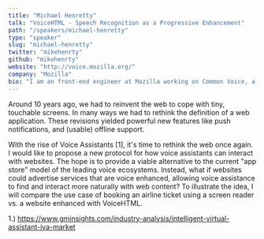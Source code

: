 ```yaml
---
title: "Michael Henretty"
talk: "VoiceHTML - Speech Recognition as a Progressive Enhancement"
path: "/speakers/michael-henretty"
type: "speaker"
slug: "michael-henretty"
twitter: "mikehenrty"
github: "mikehenrty"
website: "http://voice.mozilla.org/"
company: "Mozilla"
bio: "I am an front-end engineer at Mozilla working on Common Voice, a project to crowdsource a large database of voices to be used in open-source speech engines."
---
```


<p>Around 10 years ago, we had to reinvent the web to cope with tiny, touchable screens. In many ways we had to rethink the definition of a web application. These revisions yielded powerful new features like push notifications, and (usable) offline support.</p><p>With the rise of Voice Assistants [1], it's time to rethink the web once again. I would like to propose a new protocol for how voice assistants can interact with websites. The hope is to provide a viable alternative to the current "app store" model of the leading voice ecosystems. Instead, what if websites could advertise services that are voice enhanced, allowing voice assistance to find and interact more naturally with web content? To illustrate the idea, I will compare the use case of booking an airline ticket using a screen reader vs. a website enhanced with VoiceHTML.</p><p>1.) <a href="https://www.gminsights.com/industry-analysis/intelligent-virtual-assistant-iva-market" target="_blank">https://www.gminsights.com/industry-analysis/intelligent-virtual-assistant-iva-market</a></p>